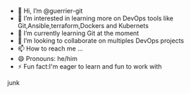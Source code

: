 - 👋 Hi, I’m @guerrier-git
- 👀 I’m interested in learning more on DevOps tools like Git,Ansible,terraform,Dockers and Kubernets
- 🌱 I’m currently learning Git at the moment
- 💞️ I’m looking to collaborate on multiples DevOps projects
- 📫 How to reach me ...
- 😄 Pronouns: he/him
- ⚡ Fun fact:I'm eager to learn and fun to work with

<!---
guerrier-git/guerrier-git is a ✨ special ✨ repository because its `README.md` (this file) appears on your GitHub profile.
You can click the Preview link to take a look at your changes.
--->

junk